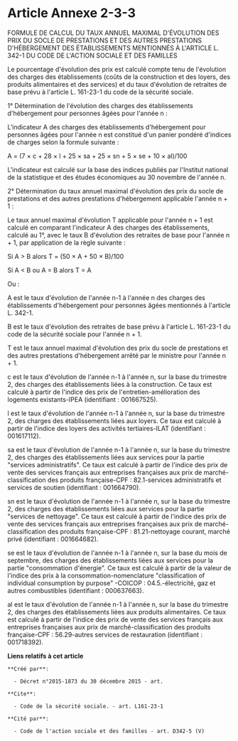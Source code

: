 # Article Annexe 2-3-3

FORMULE DE CALCUL DU TAUX ANNUEL MAXIMAL D'ÉVOLUTION DES PRIX DU SOCLE DE PRESTATIONS ET DES AUTRES PRESTATIONS D'HÉBERGEMENT
DES ÉTABLISSEMENTS MENTIONNÉS À L'ARTICLE L. 342-1 DU CODE DE L'ACTION SOCIALE ET DES FAMILLES 

Le pourcentage d'évolution des prix est calculé compte tenu de l'évolution des charges des établissements (coûts de la
construction et des loyers, des produits alimentaires et des services) et du taux d'évolution de retraites de base prévu à
l'article L. 161-23-1 du code de la sécurité sociale. 

1° Détermination de l'évolution des charges des établissements d'hébergement pour personnes âgées pour l'année n : 

L'indicateur A des charges des établissements d'hébergement pour personnes âgées pour l'année n est constitué d'un panier
pondéré d'indices de charges selon la formule suivante : 

A = (7 × c + 28 × l + 25 × sa + 25 × sn + 5 × se + 10 × al)/100 

L'indicateur est calculé sur la base des indices publiés par l'Institut national de la statistique et des études économiques
au 30 novembre de l'année n. 

2° Détermination du taux annuel maximal d'évolution des prix du socle de prestations et des autres prestations d'hébergement
applicable l'année n + 1 : 

Le taux annuel maximal d'évolution T applicable pour l'année n + 1 est calculé en comparant l'indicateur A des charges des
établissements, calculé au 1°, avec le taux B d'évolution des retraites de base pour l'année n + 1, par application de la
règle suivante : 

Si A > B alors T = (50 × A + 50 × B)/100 

Si A < B ou A = B alors T = A 

Ou : 

A est le taux d'évolution de l'année n-1 à l'année n des charges des établissements d'hébergement pour personnes âgées
mentionnés à l'article L. 342-1. 

B est le taux d'évolution des retraites de base prévu à l'article L. 161-23-1 du code de la sécurité sociale pour l'année n +
1. 

T est le taux annuel maximal d'évolution des prix du socle de prestations et des autres prestations d'hébergement arrêté par
le ministre pour l'année n + 1. 

c est le taux d'évolution de l'année n-1 à l'année n, sur la base du trimestre 2, des charges des établissements liées à la
construction. Ce taux est calculé à partir de l'indice des prix de l'entretien-amélioration des logements existants-IPEA
(identifiant : 001667525). 

l est le taux d'évolution de l'année n-1 à l'année n, sur la base du trimestre 2, des charges des établissements liées aux
loyers. Ce taux est calculé à partir de l'indice des loyers des activités tertiaires-ILAT (identifiant : 001617112). 

sa est le taux d'évolution de l'année n-1 à l'année n, sur la base du trimestre 2, des charges des établissements liées aux
services pour la partie "services administratifs". Ce taux est calculé à partir de l'indice des prix de vente des services
français aux entreprises françaises aux prix de marché-classification des produits française-CPF : 82.1-services
administratifs et services de soutien (identifiant : 001664790). 

sn est le taux d'évolution de l'année n-1 à l'année n, sur la base du trimestre 2, des charges des établissements liées aux
services pour la partie "services de nettoyage". Ce taux est calculé à partir de l'indice des prix de vente des services
français aux entreprises françaises aux prix de marché-classification des produits française-CPF : 81.21-nettoyage courant,
marché privé (identifiant : 001664682). 

se est le taux d'évolution de l'année n-1 à l'année n, sur la base du mois de septembre, des charges des établissements liées
aux services pour la partie "consommation d'énergie". Ce taux est calculé à partir de la valeur de l'indice des prix à la
consommation-nomenclature "classification of individual consumption by purpose" -COICOP : 04.5.-électricité, gaz et autres
combustibles (identifiant : 000637663). 

al est le taux d'évolution de l'année n-1 à l'année n, sur la base du trimestre 2, des charges des établissements liées aux
produits alimentaires. Ce taux est calculé à partir de l'indice des prix de vente des services français aux entreprises
françaises aux prix de marché-classification des produits française-CPF : 56.29-autres services de restauration
(identifiant : 001718392).

**Liens relatifs à cet article**

	**Créé par**:

	  - Décret n°2015-1873 du 30 décembre 2015 - art.

	**Cite**:

	  - Code de la sécurité sociale. - art. L161-23-1

	**Cité par**:

	  - Code de l'action sociale et des familles - art. D342-5 (V)
